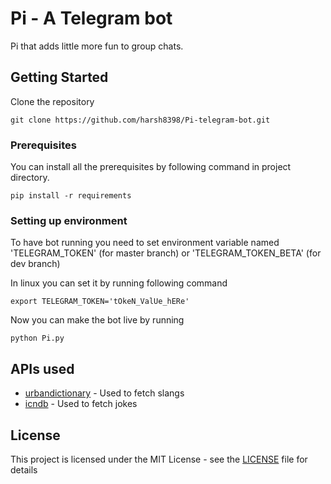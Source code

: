 # Pi - A Telegram bot

Pi that adds little more fun to group chats.

## Getting Started

Clone the repository

```
git clone https://github.com/harsh8398/Pi-telegram-bot.git
```

### Prerequisites

You can install all the prerequisites by following command in project directory.

```
pip install -r requirements
```

### Setting up environment

To have bot running you need to set environment variable named 'TELEGRAM_TOKEN' (for master branch) or 'TELEGRAM_TOKEN_BETA' (for dev branch)

In linux you can set it by running following command

```
export TELEGRAM_TOKEN='tOkeN_ValUe_hERe'
```

Now you can make the bot live by running
```
python Pi.py
```

## APIs used

* [urbandictionary](https://www.urbandictionary.com/) - Used to fetch slangs
* [icndb](http://www.icndb.com/api/) - Used to fetch jokes

## License

This project is licensed under the MIT License - see the [LICENSE](LICENSE) file for details
